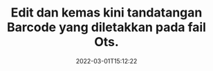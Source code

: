 ---
############################# Static ############################
layout: "auto-gen-signature"
date: 2022-03-01T15:12:22
draft: false
operation: Update
signaturetype: Barcode
fileformat: Ots
productName: .NET
lang: ms
productCode: net
otherformats: pdf doc docx docm dot dotm dotx odt ott rtf xls xlsx xlsm xlsb csv ods ots xltx xltm ppt pptx pps ppsx odp otp potx potm pptm ppsm
breadcrumb: Put Barcode signature on Ots for C#

############################# Head ############################
head_title: "Kemas kini tandatangan Barcode yang diletakkan pada fail Ots dengan C#"
head_description: "Gunakan kod .NET yang ringkas dan mudah untuk kemas kini tandatangan Barcode dalam dokumen Ots yang ditandatangani."

############################# Header ############################
title: "Edit dan kemas kini tandatangan Barcode yang diletakkan pada fail Ots."
description: "API untuk .NET menyediakan kefungsian untuk tandatangan Barcode mengemas kini pada dokumen Ots. Kemas kini e-tandatangan di dalam dokumen Ots anda dengan beberapa baris kod C# dengan cepat dan mudah."
bg_image: "https://cms.admin.containerize.com/templates/aspose/App_Themes/V3/images/bg/header1.png"
bg_overlay: false
button:
    enable: true

############################# SubMenu ############################
submenu:
    enable: true

    left:
        img_alt: "GroupDocs.Signature for .NET"
        image: "https://cms.admin.containerize.com/templates/groupdocs/images/product-logos/90x90-noborder/groupdocs-signature-net.png"
        product: "GroupDocs.Signature"
        platform: ".NET"



############################# About ############################
about:
    enable: true
    title: "Ketahui tentang ciri API GroupDocs.Signature for .NET."
    content: |
        Kefungsian API [GroupDocs.Signature for .NET](https://products.groupdocs.com/signature/net/) mengandungi banyak pilihan cara untuk memproses dalam format dokumen permintaan dengan menggunakan tandatangan elektronik. Spektrum luas e-tandatangan seperti teks, imej, sijil digital, kod bar, kod QR, setem atau metadata disokong. Pelanggan boleh menambah, mengalih keluar, mengedit, mengesahkan atau mencari tandatangan digital pada PDF, dokumen MS Word, buku kerja MS Excel, persembahan MS PowerPoint, fail Adobe Photoshop dan pelbagai format imej. Banyak ciri dan tetapan berguna tersedia.
    

############################# Steps ############################
steps:
    enable: true
    title_left: "Cara menukar tandatangan Barcode dalam dokumen Ots anda"
    content_left: |
        [GroupDocs.Signature for .NET](https://products.groupdocs.com/signature/net/) termasuk ciri berguna seperti pengemaskinian tandatangan Barcode yang diletakkan pada dokumen Ots. Ia memungkinkan untuk menukar ciri tandatangan tanpa kod tambahan.
        
        * Sebagai permulaan, buat objek Tandatangan yang lulus sebagai laluan parameter pembina ke dokumen yang sepatutnya dikemas kini.
        * Kemudian, nyatakan objek tandatangan tertentu yang sesuai dan sediakan pengecam dan sifatnya yang perlu diubah.
        * Akhir sekali, panggil kaedah Kemas Kini Tandatangan yang menghantar objek tandatangan tertentu.
        * Proses mengemas kini keputusan kepada notis anda.

    title_right: "Keperluan Sistem"
    content_right: |
        GroupDocs.Signature for .NET disokong pada semua platform dan sistem pengendalian utama. Sebelum melaksanakan kod di bawah, sila pastikan anda mempunyai prasyarat berikut dipasang pada sistem anda.

        * Sistem pengendalian: Microsoft Windows, Linux, MacOS
        * Persekitaran pembangunan: Microsoft Visual Studio, Xamarin, MonoDevelop
        * Frameworks: .NET Framework, .NET Standard, .NET Core, Mono
        * Muat turun versi terkini GroupDocs.Signature for .NET daripada [Nuget](https://www.nuget.org/packages/groupdocs.signature)
         
    code: |
        ```csharp    
                
        // Set up input Ots file
        string filePath = "input.ots";

        // Instantiate Signature for input file
        using (GroupDocs.Signature.Signature signature = new GroupDocs.Signature.Signature(filePath))
        {
                // Id of signature which is supposed to be updated
                // such Id might be got as a result of search operation
                string id = "07f83369-318b-41ad-a843-732417b912c2";

                // provide signature features to update
                // set up particular signature id
                BarcodeSignature signatureToUpdate = new BarcodeSignature(id)
                {
                    // specify signature width
                    Width = 300,
                    // specify signature height
                    Height = 50,
                    // set left position
                    Left = 80,
                    // set top position
                    Top = 100
                };

                // update signature
                bool updateResult = signature.Update(signatureToUpdate);

                // process updation result
                if (updateResult)
                {
                    Console.WriteLine("Signature was updated successfully!");
                }
        }
        ```

############################# Demos ############################
demos:
    enable: true
    title: "Mengemas kini tandatangan Barcode pada halaman dokumen - Demo Langsung"
    content: |
       Edit pelbagai tandatangan elektronik dokumen Ots sekarang dengan melawati tapak web [GroupDocs.Signature App](https://products.groupdocs.app/signature/family).          

############################# More Formats ############################
more_formats:
    enable: true
    title: "Kemas kini pelbagai tandatangan Barcode melalui C#"
    content: |
        "Mengedit tandatangan digital yang diletakkan dalam pelbagai format dokumen. Kemas kini data tandatangan tanpa kod tambahan."
    format: 
       
       
back_to_top:
    enable: true
---